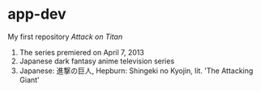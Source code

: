 # app-dev
My first repository
*Attack on Titan*
1. The series premiered on April 7, 2013
2. Japanese dark fantasy anime television series
3. Japanese: 進撃の巨人, Hepburn: Shingeki no Kyojin, lit. 'The Attacking Giant'
